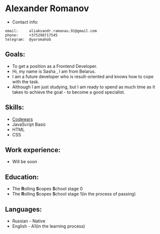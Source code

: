 # Alexander Romanov

* Contact info:

```
email:     aliaksandr.ramanau.91@gmail.com
phone:     +375298717545
telegram:  @yaromahob
 ```
 
## Goals: 

* To get a position as a Frontend Developer.
* Hi, my name is Sasha , I am from Belarus.
* I am a future developer who is result-oriented and knows how to cope with the task.
* Although I am just studying, but I am ready to spend as much time as it takes to achieve the goal - to become a good specialist.


## Skills:
* [Codewars](https://www.codewars.com/users/yaromahob)
* JavaScript Basic
* HTML
* CSS

## Work experience:
* Will be soon

## Education:
* The **R**olling **S**copes **S**chool stage 0
* The **R**olling **S**copes **S**chool stage 1(in the process of passing)

## Languages:
* Russian - Native
* English - A1(in the learning process)

